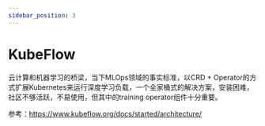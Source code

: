 ```yaml
---
sidebar_position: 3
---
```


# KubeFlow

云计算和机器学习的桥梁，当下MLOps领域的事实标准，以CRD + Operator的方式扩展Kubernetes来运行深度学习负载，一个全家桶式的解决方案，安装困难，社区不够活跃，不易使用，但其中的training operator组件十分重要。

参考：https://www.kubeflow.org/docs/started/architecture/